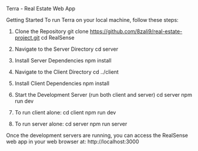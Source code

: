 Terra - Real Estate Web App

Getting Started
To run Terra on your local machine, follow these steps:

1. Clone the Repository
   git clone <https://github.com/8zali9/real-estate-project.git>
   cd RealSense

2. Navigate to the Server Directory
   cd server

3. Install Server Dependencies
   npm install

4. Navigate to the Client Directory
   cd ../client

5. Install Client Dependencies
   npm install

6. Start the Development Server (run both client and server)
   cd server
   npm run dev

7. To run client alone:
   cd client
   npm run dev

8. To run server alone:
   cd server
   npm run server

Once the development servers are running, you can access the RealSense web app in your web browser at:
http://localhost:3000
